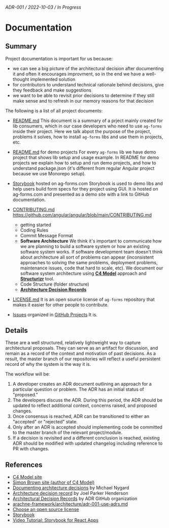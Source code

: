 ###### ADR-001 / 2022-10-03 / In Progress

# Documentation

## Summary

Project documentation is important for us because:

- we can see a big picture of the architectural decision after documenting it and often it encourages improvment, so in the end we have a well-thought implemented solution
- for contributors to understand technical rationale behind decisions, give they feedback and make suggestions
- we want to be able to revisit prior decisions to determine if they still make sense and to refresh in our memory reasons for that decision

The following is a list of all project documents:

- [README.md]()
  This document is a summary of a prject mainly created for lib consumers, which in our case developers who need to use `ag-forms` inside their project. Here we talk abpot the purpose of the project, problems it solves,
  how to install `ag-forms` libs and use them in projects, etc.

- [README.md]() for demo projects
  For every `ag-forms` lib we have demo project that shows lib setup and usage example. In README for demo projects we explain how to setup and run demo projects, and how to understand package.json (it's different from regular Angular project because we use Monorepo setup).

- [Storybook](ag-forms.com) hosted on ag-forms.com
  Storybook is used to demo libs and help users build form specs for they project using GUI. It is hosted on ag-forms.com and presented as a demo site with a link to GitHub documentation.

- [CONTRIBUTING.md]() https://github.com/angular/angular/blob/main/CONTRIBUTING.md

  - getting started
  - Coding Rules
  - Commit Message Format
  - **Software Architecture**
    We think it's important to communicate how we are planning to build a software system or how an existing software system works. If software development team doesn't think about architecture all sort of problems can appear (inconsistent approaches to solving the same problems, deployment problems, maintenance issues, code that hard to scale, etc).
    We document our software system architecture using **[C4 Model](https://c4model.com/)** approach and **[Structurizr](https://structurizr.com/)** tool.
  - Code Structure (folder structure)
  - **[Architecture Decision Records]()**

- [LICENSE.md]()
  It is an open source license of `ag-forms` repository that makes it easier for other people to contribute.
- [Issues]() organized in [GitHub Projects]()
  It is.

## Details

These are a well structured, relatively lightweight way to capture architectural proposals. They can serve as an artifact for discussion, and remain as a record of the context and motivation of past decisions. As a result, the master branch of our repositories will reflect a useful persistent record of why the system is the way it is.

The workflow will be:

1. A developer creates an ADR document outlining an approach for a
   particular question or problem. The ADR has an initial status of "proposed."
2. The developers discuss the ADR. During this period, the ADR should be updated
   to reflect additional context, concerns raised, and proposed changes.
3. Once consensus is reached, ADR can be transitioned to either an
   "accepted" or "rejected" state.
4. Only after an ADR is accepted should implementing code be committed
   to the master branch of the relevant project/module.
5. If a decision is revisited and a different conclusion is reached,
   existing ADR should be modified with updated changelog including
   reference to PR with changes.

## References

- [C4 Model site](https://c4model.com/)
- [Simon Brown site (author of C4 Model)](https://simonbrown.je/)
- [Documenting architecture decisions](https://cognitect.com/blog/2011/11/15/documenting-architecture-decisions) by Michael Nygard
- [Architecture decision record](https://github.com/joelparkerhenderson/architecture-decision-record) by Joel Parker Henderson
- [Architectural Decision Records](https://adr.github.io/) by ADR GitHub organization
- [arachne-framework/architecture/adr-001-use-adrs.md](https://github.com/arachne-framework/architecture/blob/master/adr-001-use-adrs.md)
- [Choose an open source license](https://license.md/)
- [Storybook](https://storybook.js.org/)
- [Video Tutorial: Storybook for React Apps](https://www.newline.co/courses/storybook-for-react-apps/theming-the-storybook-app)
